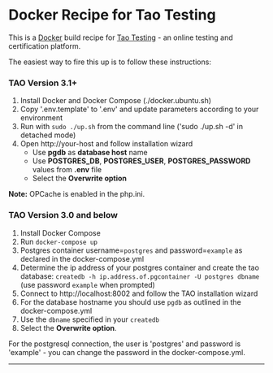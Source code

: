 # Docker Recipe for Tao Testing

This is a [Docker](https://www.docker.com/) build recipe for [Tao Testing](http://taotesting.com/)  - an online testing and certification platform.

The easiest way to fire this up is to follow these instructions:

### TAO Version 3.1+
1. Install Docker and Docker Compose (./docker.ubuntu.sh)
2. Copy '.env.template' to '.env' and update parameters according to your environment
3. Run with `sudo ./up.sh` from the command line ('sudo ./up.sh -d' in detached mode)
4. Open http://your-host and follow installation wizard
    * Use **pgdb** as **database host** name
    * Use **POSTGRES_DB**, **POSTGRES_USER**, **POSTGRES_PASSWORD** values from **.env** file
    * Select the **Overwrite option**

**Note:** OPCache is enabled in the php.ini.

### TAO Version 3.0 and below
1. Install Docker Compose 
2. Run `docker-compose up`
3. Postgres container username=`postgres` and password=`example` as declared in the docker-compose.yml 
4. Determine the ip address of your postgres container and create the tao database: `createdb -h ip.address.of.pgcontainer -U postgres dbname` (use password `example` when prompted)
5. Connect to http://localhost:8002 and follow the TAO installation wizard
6. For the database hostname you should use `pgdb` as outlined in the docker-compose.yml
7. Use the `dbname` specified in your `createdb` 
8. Select the **Overwrite option**.

For the postgresql connection, the user is 'postgres' and
password is 'example' - you can change the password in the docker-compose.yml.


-----------------
